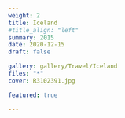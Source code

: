 ```yaml
---
weight: 2
title: Iceland
#title_align: "left"
summary: 2015 
date: 2020-12-15
draft: false

gallery: gallery/Travel/Iceland
files: "*"
cover: R3102391.jpg

featured: true

---
```

